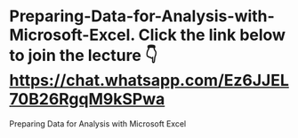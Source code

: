 # Preparing-Data-for-Analysis-with-Microsoft-Excel. Click the link below to join the lecture 👇https://chat.whatsapp.com/Ez6JJEL70B26RgqM9kSPwa
Preparing Data for Analysis with Microsoft Excel
